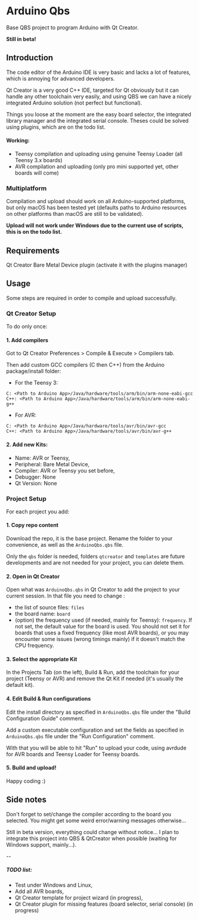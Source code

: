 # Arduino Qbs

Base QBS project to program Arduino with Qt Creator.

**Still in beta!**


## Introduction

The code editor of the Arduino IDE is very basic and lacks a lot of features, which is annoying for advanced developers.

Qt Creator is a very good C++ IDE, targeted for Qt obviously but it can handle any other toolchain very easily, and using QBS we can have a nicely integrated Arduino solution (not perfect but functional).

Things you loose at the moment are the easy board selector, the integrated library manager and the integrated serial console. Theses could be solved using plugins, which are on the todo list.


#### Working:
- Teensy compilation and uploading using genuine Teensy Loader (all Teensy 3.x boards)
- AVR compilation and uploading (only pro mini supported yet, other boards will come)


### Multiplatform

Compilation and upload should work on all Arduino-supported platforms, but only macOS has been tested yet (defaults paths to Arduino resources on other platforms than macOS are still to be validated).

**Upload will not work under Windows due to the current use of scripts, this is on the todo list.**


## Requirements

Qt Creator Bare Metal Device plugin (activate it with the plugins manager)


## Usage

Some steps are required in order to compile and upload successfully.

### Qt Creator Setup
To do only once:

#### 1. Add compilers
Got to Qt Creator Preferences > Compile & Execute > Compilers tab.

Then add custom GCC compilers (C then C++) from the Arduino package/install folder:

- For the Teensy 3:

```
C: <Path to Arduino App>/Java/hardware/tools/arm/bin/arm-none-eabi-gcc
C++: <Path to Arduino App>/Java/hardware/tools/arm/bin/arm-none-eabi-g++
```

- For AVR:

```
C: <Path to Arduino App>/Java/hardware/tools/avr/bin/avr-gcc
C++: <Path to Arduino App>/Java/hardware/tools/avr/bin/avr-g++
```

#### 2. Add new Kits:
- Name: AVR or Teensy,
- Peripheral: Bare Metal Device,
- Compiler: AVR or Teensy you set before,
- Debugger: None
- Qt Version: None



### Project Setup
For each project you add:

#### 1. Copy repo content

Download the repo, it is the base project. Rename the folder to your convenience, as well as the ```ArduinoQbs.qbs``` file.

Only the ```qbs``` folder is needed, folders ```qtcreator``` and ```templates``` are future developments and are not needed for your project, you can delete them.


#### 2. Open in Qt Creator

Open what was ```ArduinoQbs.qbs``` in Qt Creator to add the project to your current session. In that file you need to change :

- the list of source files: ```files```
- the board name: ```board```
- (option) the frequency used (if needed, mainly for Teensy): ```frequency```. If not set, the default value for the board is used. You should not set it for boards that uses a fixed frequency (like most AVR boards), or you may encounter some issues (wrong timings mainly) if it doesn't match the CPU frequency.


#### 3. Select the appropriate Kit

In the Projects Tab (on the left), Build & Run, add the toolchain for your project (Teensy or AVR) and remove the Qt Kit if needed (it's usually the default kit).


#### 4. Edit Build & Run configurations

Edit the install directory as specified in ```ArduinoQbs.qbs``` file under the "Build Configuration Guide" comment.

Add a custom executable configuration and set the fields as specified in ```ArduinoQbs.qbs``` file under the "Run Configuration" comment.

With that you will be able to hit "Run" to upload your code, using avrdude for AVR boards and Teensy Loader for Teensy boards.


#### 5. Build and upload!
Happy coding :)


## Side notes
Don't forget to set/change the compiler according to the board you selected. You might get some weird error/warning messages otherwise...

Still in beta version, everything could change without notice... I plan to integrate this project into QBS & QtCreator when possible (waiting for Windows support, mainly...).

--
##### TODO list:
- Test under Windows and Linux,
- Add all AVR boards,
- Qt Creator template for project wizard (in progress),
- Qt Creator plugin for missing features (board selector, serial console) (in progress)

